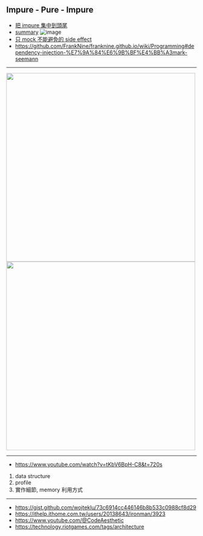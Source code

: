 ## Impure - Pure - Impure

- [把 impure 集中到頭尾](https://blog.ploeh.dk/2017/02/02/dependency-rejection/)
- [summary](https://blog.ploeh.dk/2017/08/07/f-free-monad-recipe/#8948bae068174df2ac21bbea8d296281)
  ![image](https://blog.ploeh.dk/content/binary/decision-flowchart-for-free-monads.png)
- [只 mock 不能避免的 side effect](https://stackoverflow.blog/2022/01/03/favor-real-dependencies-for-unit-testing/)
- https://github.com/FrankNine/franknine.github.io/wiki/Programming#dependency-injection-%E7%9A%84%E6%9B%BF%E4%BB%A3mark-seemann

---

<image src=https://user-images.githubusercontent.com/39833336/211969464-6d6a4a37-1db7-44f5-a079-96ce6181315a.png width=500> <image src=https://user-images.githubusercontent.com/39833336/211969480-e58acef7-6825-4ca6-ab18-f959b4705f4d.png width=500>

---

- https://www.youtube.com/watch?v=tKbV6BpH-C8&t=720s

1. data structure
2. profile
3. 實作細節, memory 利用方式

---

- https://gist.github.com/wojteklu/73c6914cc446146b8b533c0988cf8d29
- https://ithelp.ithome.com.tw/users/20138643/ironman/3923
- https://www.youtube.com/@CodeAesthetic
- https://technology.riotgames.com/tags/architecture
